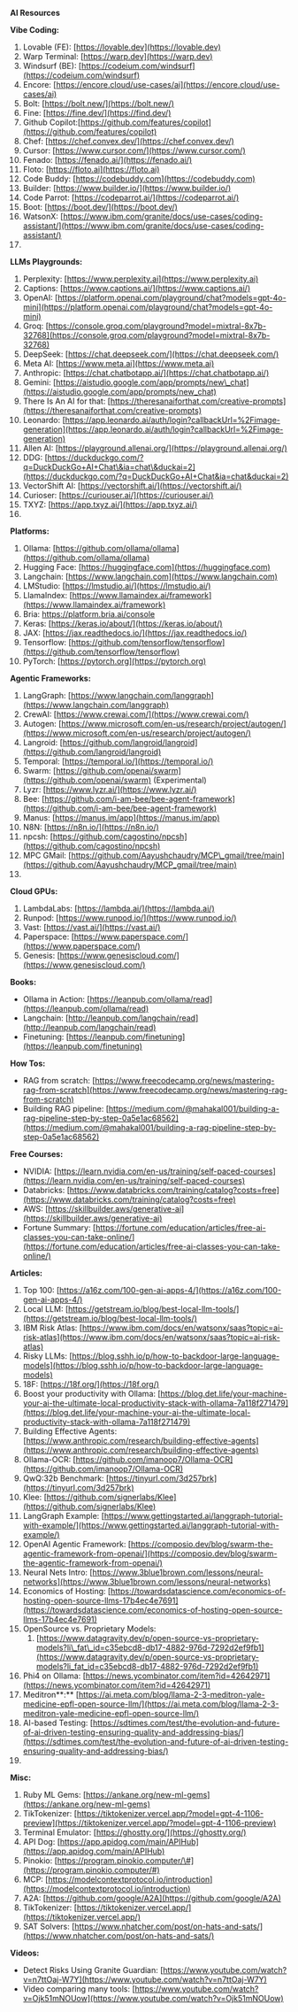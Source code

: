**AI Resources**

**Vibe Coding:**

1. Lovable (FE): [https://lovable.dev](https://lovable.dev)  
2. Warp Terminal: [https://warp.dev](https://warp.dev)  
3. Windsurf (BE): [https://codeium.com/windsurf](https://codeium.com/windsurf)  
4. Encore: [https://encore.cloud/use-cases/ai](https://encore.cloud/use-cases/ai)  
5. Bolt: [https://bolt.new/](https://bolt.new/)  
6. Fine: [https://fine.dev/](https://find.dev/)  
7. Github Copilot:[https://github.com/features/copilot](https://github.com/features/copilot)  
8. Chef: [https://chef.convex.dev/](https://chef.convex.dev/)  
9. Cursor: [https://www.cursor.com/](https://www.cursor.com/)  
10. Fenado: [https://fenado.ai/](https://fenado.ai/)  
11. Floto:  [https://floto.ai](https://floto.ai)  
12. Code Buddy: [https://codebuddy.com](https://codebuddy.com)  
13. Builder: [https://www.builder.io/](https://www.builder.io/)  
14. Code Parrot: [https://codeparrot.ai/](https://codeparrot.ai/)  
15. Boot: [https://boot.dev/](https://boot.dev/)  
16. WatsonX: [https://www.ibm.com/granite/docs/use-cases/coding-assistant/](https://www.ibm.com/granite/docs/use-cases/coding-assistant/)  
17. 

**LLMs Playgrounds:**

1. Perplexity: [https://www.perplexity.ai](https://www.perplexity.ai)  
2. Captions: [https://www.captions.ai/](https://www.captions.ai/)  
3. OpenAI: [https://platform.openai.com/playground/chat?models=gpt-4o-mini](https://platform.openai.com/playground/chat?models=gpt-4o-mini)  
4. Groq: [https://console.groq.com/playground?model=mixtral-8x7b-32768](https://console.groq.com/playground?model=mixtral-8x7b-32768)  
5. DeepSeek: [https://chat.deepseek.com/](https://chat.deepseek.com/)  
6. Meta AI: [https://www.meta.ai](https://www.meta.ai)  
7. Anthropic: [https://chat.chatbotapp.ai/](https://chat.chatbotapp.ai/)  
8. Gemini: [https://aistudio.google.com/app/prompts/new\_chat](https://aistudio.google.com/app/prompts/new_chat)  
9. There Is An AI for that: [https://theresanaiforthat.com/creative-prompts](https://theresanaiforthat.com/creative-prompts)  
10. Leonardo: [https://app.leonardo.ai/auth/login?callbackUrl=%2Fimage-generation](https://app.leonardo.ai/auth/login?callbackUrl=%2Fimage-generation)  
11. Allen AI: [https://playground.allenai.org/](https://playground.allenai.org/)  
12. DDG: [https://duckduckgo.com/?q=DuckDuckGo+AI+Chat\&ia=chat\&duckai=2](https://duckduckgo.com/?q=DuckDuckGo+AI+Chat&ia=chat&duckai=2)  
13. VectorShift AI: [https://vectorshift.ai/](https://vectorshift.ai/)  
14. Curioser: [https://curiouser.ai/](https://curiouser.ai/)  
15. TXYZ: [https://app.txyz.ai/](https://app.txyz.ai/)  
16. 

**Platforms:**

1. Ollama: [https://github.com/ollama/ollama](https://github.com/ollama/ollama)  
2. Hugging Face: [https://huggingface.com](https://huggingface.com)  
3. Langchain: [https://www.langchain.com](https://www.langchain.com)  
4. LMStudio: [https://lmstudio.ai/](https://lmstudio.ai/)  
5. LlamaIndex: [https://www.llamaindex.ai/framework](https://www.llamaindex.ai/framework)  
6. Bria: https://platform.bria.ai/console  
7. Keras: [https://keras.io/about/](https://keras.io/about/)  
8. JAX: [https://jax.readthedocs.io/](https://jax.readthedocs.io/)  
9. Tensorflow: [https://github.com/tensorflow/tensorflow](https://github.com/tensorflow/tensorflow)  
10. PyTorch: [https://pytorch.org](https://pytorch.org)  
    

**Agentic Frameworks:** 

1. LangGraph: [https://www.langchain.com/langgraph](https://www.langchain.com/langgraph)  
2. CrewAI: [https://www.crewai.com/](https://www.crewai.com/)  
3. Autogen: [https://www.microsoft.com/en-us/research/project/autogen/](https://www.microsoft.com/en-us/research/project/autogen/)  
4. Langroid: [https://github.com/langroid/langroid](https://github.com/langroid/langroid)  
5. Temporal: [https://temporal.io/](https://temporal.io/)  
6. Swarm: [https://github.com/openai/swarm](https://github.com/openai/swarm) (Experimental)  
7. Lyzr: [https://www.lyzr.ai/](https://www.lyzr.ai/)  
8. Bee: [https://github.com/i-am-bee/bee-agent-framework](https://github.com/i-am-bee/bee-agent-framework)  
9. Manus: [https://manus.im/app](https://manus.im/app)  
10. N8N: [https://n8n.io/](https://n8n.io/)  
11. npcsh: [https://github.com/cagostino/npcsh](https://github.com/cagostino/npcsh)  
12. MPC GMail: [https://github.com/Aayushchaudry/MCP\_gmail/tree/main](https://github.com/Aayushchaudry/MCP_gmail/tree/main)  
13. 

**Cloud GPUs:**

1. LambdaLabs: [https://lambda.ai/](https://lambda.ai/)  
2. Runpod: [https://www.runpod.io/](https://www.runpod.io/)  
3. Vast: [https://vast.ai/](https://vast.ai/)  
4. Paperspace: [https://www.paperspace.com/](https://www.paperspace.com/)  
5. Genesis: [https://www.genesiscloud.com/](https://www.genesiscloud.com/)

**Books:**

* Ollama in Action: [https://leanpub.com/ollama/read](https://leanpub.com/ollama/read)  
* Langchain: [http://leanpub.com/langchain/read](http://leanpub.com/langchain/read)  
* Finetuning: [https://leanpub.com/finetuning](https://leanpub.com/finetuning)

**How Tos:**

* RAG from scratch: [https://www.freecodecamp.org/news/mastering-rag-from-scratch](https://www.freecodecamp.org/news/mastering-rag-from-scratch)  
* Building RAG pipeline: [https://medium.com/@mahakal001/building-a-rag-pipeline-step-by-step-0a5e1ac68562](https://medium.com/@mahakal001/building-a-rag-pipeline-step-by-step-0a5e1ac68562)

**Free Courses:**

* NVIDIA: [https://learn.nvidia.com/en-us/training/self-paced-courses](https://learn.nvidia.com/en-us/training/self-paced-courses)  
* Databricks: [https://www.databricks.com/training/catalog?costs=free](https://www.databricks.com/training/catalog?costs=free)  
* AWS: [https://skillbuilder.aws/generative-ai](https://skillbuilder.aws/generative-ai)  
* Fortune Summary: [https://fortune.com/education/articles/free-ai-classes-you-can-take-online/](https://fortune.com/education/articles/free-ai-classes-you-can-take-online/)

**Articles:**

1. Top 100: [https://a16z.com/100-gen-ai-apps-4/](https://a16z.com/100-gen-ai-apps-4/)  
2. Local LLM: [https://getstream.io/blog/best-local-llm-tools/](https://getstream.io/blog/best-local-llm-tools/)  
3. IBM Risk Atlas: [https://www.ibm.com/docs/en/watsonx/saas?topic=ai-risk-atlas](https://www.ibm.com/docs/en/watsonx/saas?topic=ai-risk-atlas)  
4. Risky LLMs: [https://blog.sshh.io/p/how-to-backdoor-large-language-models](https://blog.sshh.io/p/how-to-backdoor-large-language-models)  
5. 18F: [https://18f.org/](https://18f.org/)  
6. Boost your productivity with Ollama: [https://blog.det.life/your-machine-your-ai-the-ultimate-local-productivity-stack-with-ollama-7a118f271479](https://blog.det.life/your-machine-your-ai-the-ultimate-local-productivity-stack-with-ollama-7a118f271479)  
7. Building Effective Agents: [https://www.anthropic.com/research/building-effective-agents](https://www.anthropic.com/research/building-effective-agents)  
8. Ollama-OCR: [https://github.com/imanoop7/Ollama-OCR](https://github.com/imanoop7/Ollama-OCR)  
9. QwQ:32b Benchmark: [https://tinyurl.com/3d257brk](https://tinyurl.com/3d257brk)  
10. Klee: [https://github.com/signerlabs/Klee](https://github.com/signerlabs/Klee)  
11. LangGraph Example: [https://www.gettingstarted.ai/langgraph-tutorial-with-example/](https://www.gettingstarted.ai/langgraph-tutorial-with-example/)  
12. OpenAI Agentic Framework: [https://composio.dev/blog/swarm-the-agentic-framework-from-openai/](https://composio.dev/blog/swarm-the-agentic-framework-from-openai/)  
13. Neural Nets Intro: [https://www.3blue1brown.com/lessons/neural-networks](https://www.3blue1brown.com/lessons/neural-networks)  
14. Economics of Hosting: [https://towardsdatascience.com/economics-of-hosting-open-source-llms-17b4ec4e7691](https://towardsdatascience.com/economics-of-hosting-open-source-llms-17b4ec4e7691)  
15. OpenSource vs. Proprietary Models:   
    1. [https://www.datagravity.dev/p/open-source-vs-proprietary-models?li\_fat\_id=c35ebcd8-db17-4882-976d-7292d2ef9fb1](https://www.datagravity.dev/p/open-source-vs-proprietary-models?li_fat_id=c35ebcd8-db17-4882-976d-7292d2ef9fb1)   
16. Phi4 on Ollama: [https://news.ycombinator.com/item?id=42642971](https://news.ycombinator.com/item?id=42642971)  
17. Meditron**:** [https://ai.meta.com/blog/llama-2-3-meditron-yale-medicine-epfl-open-source-llm/](https://ai.meta.com/blog/llama-2-3-meditron-yale-medicine-epfl-open-source-llm/)   
18. AI-based Testing: [https://sdtimes.com/test/the-evolution-and-future-of-ai-driven-testing-ensuring-quality-and-addressing-bias/](https://sdtimes.com/test/the-evolution-and-future-of-ai-driven-testing-ensuring-quality-and-addressing-bias/)  
19. 

**Misc:**

1. Ruby ML Gems: [https://ankane.org/new-ml-gems](https://ankane.org/new-ml-gems)  
2. TikTokenizer: [https://tiktokenizer.vercel.app/?model=gpt-4-1106-preview](https://tiktokenizer.vercel.app/?model=gpt-4-1106-preview)  
3. Terminal Emulator: [https://ghostty.org/](https://ghostty.org/)  
4. API Dog: [https://app.apidog.com/main/APIHub](https://app.apidog.com/main/APIHub)  
5. Pinokio: [https://program.pinokio.computer/\#](https://program.pinokio.computer/#)  
6. MCP: [https://modelcontextprotocol.io/introduction](https://modelcontextprotocol.io/introduction)  
7. A2A: [https://github.com/google/A2A](https://github.com/google/A2A)  
8. TikTokenizer: [https://tiktokenizer.vercel.app/](https://tiktokenizer.vercel.app/)  
9. SAT Solvers: [https://www.nhatcher.com/post/on-hats-and-sats/](https://www.nhatcher.com/post/on-hats-and-sats/)  
   

**Videos:**

* Detect Risks Using Granite Guardian: [https://www.youtube.com/watch?v=n7ttOaj-W7Y](https://www.youtube.com/watch?v=n7ttOaj-W7Y)  
* Video comparing many tools: [https://www.youtube.com/watch?v=Ojk51mNOUow](https://www.youtube.com/watch?v=Ojk51mNOUow)
